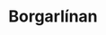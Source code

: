 ---
title: "Borgarlínan"
about: "A website for Borgarlínan Project Office"
url: "https://borgarlinan.is/"
image: ./image.png
video: ./borginn.webm
honnun: TVIST
tools: GatsbyJS, React(Redux), GraphQL, Styled Components, Git.
other-tools: Hosted by Netlify, Headless Wordpress CMS for client.
order: 1
---